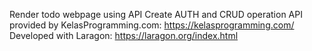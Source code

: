 Render todo webpage using API
Create AUTH and CRUD operation
API provided by KelasProgramming.com: https://kelasprogramming.com/
Developed with Laragon: https://laragon.org/index.html

